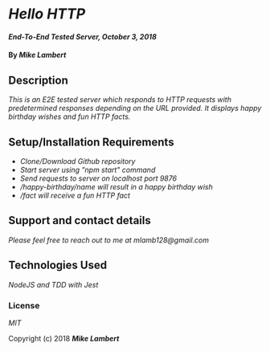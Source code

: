 # _Hello HTTP_

#### _End-To-End Tested Server, October 3, 2018_

#### By _**Mike Lambert**_

## Description

_This is an E2E tested server which responds to HTTP requests with predetermined responses depending on the URL provided. It displays happy birthday wishes and fun HTTP facts._

## Setup/Installation Requirements

* _Clone/Download Github repository_
* _Start server using "npm start" command_
* _Send requests to server on localhost port 9876_
* _/happy-birthday/name will result in a happy birthday wish_
* _/fact will receive a fun HTTP fact_

## Support and contact details

_Please feel free to reach out to me at mlamb128@gmail.com_

## Technologies Used

_NodeJS and TDD with Jest_

### License

*MIT*

Copyright (c) 2018 **_Mike Lambert_**
